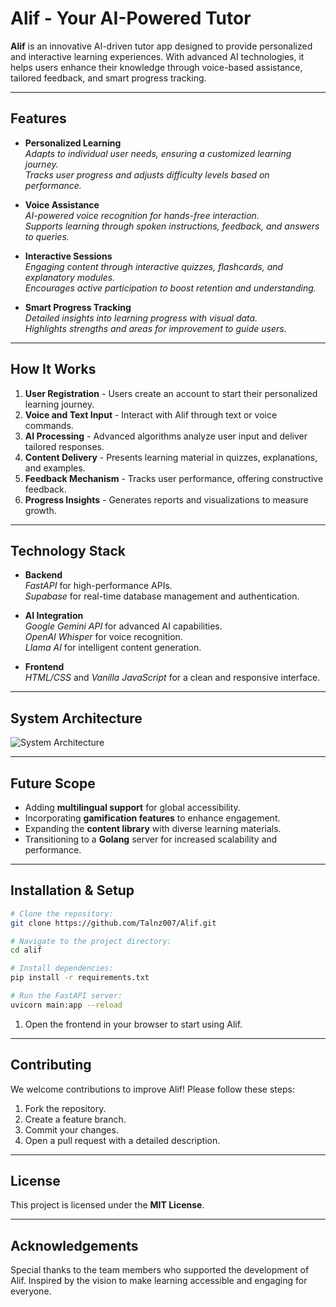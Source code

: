 # Alif - Your AI-Powered Tutor

**Alif** is an innovative AI-driven tutor app designed to provide personalized and interactive learning experiences. With advanced AI technologies, it helps users enhance their knowledge through voice-based assistance, tailored feedback, and smart progress tracking.

---

## **Features**

- **Personalized Learning**  
  *Adapts to individual user needs, ensuring a customized learning journey.*  
  *Tracks user progress and adjusts difficulty levels based on performance.*

- **Voice Assistance**  
  *AI-powered voice recognition for hands-free interaction.*  
  *Supports learning through spoken instructions, feedback, and answers to queries.*

- **Interactive Sessions**  
  *Engaging content through interactive quizzes, flashcards, and explanatory modules.*  
  *Encourages active participation to boost retention and understanding.*

- **Smart Progress Tracking**  
  *Detailed insights into learning progress with visual data.*  
  *Highlights strengths and areas for improvement to guide users.*

---

## **How It Works**

1. **User Registration** - Users create an account to start their personalized learning journey.  
2. **Voice and Text Input** - Interact with Alif through text or voice commands.  
3. **AI Processing** - Advanced algorithms analyze user input and deliver tailored responses.  
4. **Content Delivery** - Presents learning material in quizzes, explanations, and examples.  
5. **Feedback Mechanism** - Tracks user performance, offering constructive feedback.  
6. **Progress Insights** - Generates reports and visualizations to measure growth.

---

## **Technology Stack**

- **Backend**  
  *FastAPI* for high-performance APIs.  
  *Supabase* for real-time database management and authentication.

- **AI Integration**  
  *Google Gemini API* for advanced AI capabilities.  
  *OpenAI Whisper* for voice recognition.  
  *Llama AI* for intelligent content generation.

- **Frontend**  
  *HTML/CSS* and *Vanilla JavaScript* for a clean and responsive interface.

---

## **System Architecture**

![System Architecture]([![archtecture](https://github.com/user-attachments/assets/673bfd6e-e8d9-4b79-abc3-613631df2b12)](https://github.com/Haideransari444/Alif/blob/Master/archtecture.png))

---

## **Future Scope**

- Adding **multilingual support** for global accessibility.
- Incorporating **gamification features** to enhance engagement.
- Expanding the **content library** with diverse learning materials.
- Transitioning to a **Golang** server for increased scalability and performance.

---

## **Installation & Setup**

```bash
# Clone the repository:
git clone https://github.com/Talnz007/Alif.git

# Navigate to the project directory:
cd alif

# Install dependencies:
pip install -r requirements.txt

# Run the FastAPI server:
uvicorn main:app --reload
```

1. Open the frontend in your browser to start using Alif.

---

## **Contributing**

We welcome contributions to improve Alif! Please follow these steps:

1. Fork the repository.  
2. Create a feature branch.  
3. Commit your changes.  
4. Open a pull request with a detailed description.

---

## **License**

This project is licensed under the **MIT License**.

---

## **Acknowledgements**

Special thanks to the team members who supported the development of Alif. Inspired by the vision to make learning accessible and engaging for everyone.
